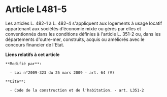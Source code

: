 # Article L481-5

Les articles L. 482-1 à L. 482-4 s'appliquent aux logements à usage locatif appartenant aux sociétés d'économie mixte ou
gérés par elles et conventionnés dans les conditions définies à l'article L. 351-2 ou, dans les départements d'outre-mer,
construits, acquis ou améliorés avec le concours financier de l'Etat.

**Liens relatifs à cet article**

	**Modifié par**:

	  - Loi n°2009-323 du 25 mars 2009 - art. 64 (V)

	**Cite**:

	  - Code de la construction et de l'habitation. - art. L351-2
